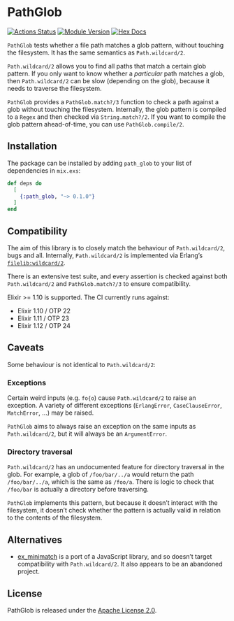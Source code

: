 # PathGlob

[![Actions Status](https://github.com/jonleighton/path_glob/workflows/elixir/badge.svg)](https://github.com/jonleighton/elixir/actions)
[![Module Version](https://img.shields.io/hexpm/v/path_glob.svg)](https://hex.pm/packages/path_glob)
[![Hex Docs](https://img.shields.io/badge/hex-docs-lightgreen.svg)](https://hexdocs.pm/path_glob/)

`PathGlob` tests whether a file path matches a glob pattern, without touching
the filesystem. It has the same semantics as `Path.wildcard/2`.

`Path.wildcard/2` allows you to find all paths that match a certain glob
pattern. If you only want to know whether a _particular_ path matches a glob,
then `Path.wildcard/2` can be slow (depending on the glob), because it needs to
traverse the filesystem.

`PathGlob` provides a `PathGlob.match?/3` function to check a path against a
glob without touching the filesystem. Internally, the glob pattern is compiled
to a `Regex` and then checked via `String.match?/2`. If you want to compile the
glob pattern ahead-of-time, you can use `PathGlob.compile/2`.

## Installation

The package can be installed by adding `path_glob` to your list of dependencies
in `mix.exs`:

```elixir
def deps do
  [
    {:path_glob, "~> 0.1.0"}
  ]
end
```

## Compatibility

The aim of this library is to closely match the behaviour of `Path.wildcard/2`,
bugs and all. Internally, `Path.wildcard/2` is implemented via Erlang’s
[`filelib:wildcard/2`](http://erlang.org/doc/man/filelib.html#wildcard-1).

There is an extensive test suite, and every assertion is checked against both
`Path.wildcard/2` and `PathGlob.match?/3` to ensure compatibility.

Elixir >= 1.10 is supported. The CI currently runs against:

* Elixir 1.10 / OTP 22
* Elixir 1.11 / OTP 23
* Elixir 1.12 / OTP 24

## Caveats

Some behaviour is not identical to `Path.wildcard/2`:

### Exceptions

Certain weird inputs (e.g. `fo{o`) cause `Path.wildcard/2` to raise an
exception. A variety of different exceptions (`ErlangError`, `CaseClauseError`,
`MatchError`, ...) may be raised.

`PathGlob` aims to always raise an exception on the same inputs as
`Path.wildcard/2`, but it will always be an `ArgumentError`.

### Directory traversal

`Path.wildcard/2` has an undocumented feature for directory traversal in the
glob. For example, a glob of `/foo/bar/../a` would return the path
`/foo/bar/../a`, which is the same as `/foo/a`. There is logic to check that
`/foo/bar` is actually a directory before traversing.

`PathGlob` implements this pattern, but because it doesn’t interact with the
filesystem, it doesn’t check whether the pattern is actually valid in relation
to the contents of the filesystem.

## Alternatives

* [ex_minimatch](https://github.com/gniquil/ex_minimatch) is a port of a
  JavaScript library, and so doesn’t target compatibility with
  `Path.wildcard/2`. It also appears to be an abandoned project.

## License

PathGlob is released under the [Apache License 2.0](LICENSE).
